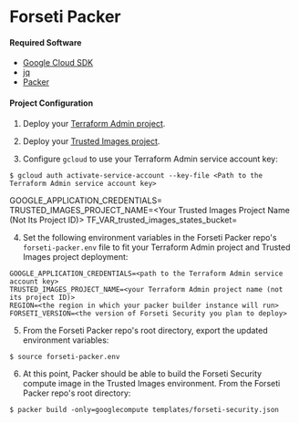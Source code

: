 # Forseti Packer

#### Required Software

- [Google Cloud SDK](https://cloud.google.com/sdk/docs/quickstarts)
- [jq](https://stedolan.github.io/jq/download)
- [Packer](https://packer.io/downloads.html)

#### Project Configuration

  1. Deploy your [Terraform Admin project](https://github.com/yhuang/terraform-admin).

  2. Deploy your [Trusted Images project](https://github.com/yhuang/trusted-images).

  3. Configure `gcloud` to use your Terraform Admin service account key:
  ```
  $ gcloud auth activate-service-account --key-file <Path to the Terraform Admin service account key>
  ```

  GOOGLE_APPLICATION_CREDENTIALS=<Path to the Terraform Admin service account key>
  TRUSTED_IMAGES_PROJECT_NAME=<Your Trusted Images Project Name (Not Its Project ID)>
  TF_VAR_trusted_images_states_bucket=<Your Trusted Images States Bucket Name>

  4. Set the following environment variables in the Forseti Packer repo's `forseti-packer.env` file to fit your Terraform Admin project and Trusted Images project deployment:
  ```
  GOOGLE_APPLICATION_CREDENTIALS=<path to the Terraform Admin service account key>
  TRUSTED_IMAGES_PROJECT_NAME=<your Terraform Admin project name (not its project ID)>
  REGION=<the region in which your packer builder instance will run>
  FORSETI_VERSION=<the version of Forseti Security you plan to deploy>
  ```

  5. From the Forseti Packer repo's root directory, export the updated environment variables:
  ```
  $ source forseti-packer.env
  ```

  6. At this point, Packer should be able to build the Forseti Security compute image in the Trusted Images environment.  From the Forseti Packer repo's root directory:
  ```
  $ packer build -only=googlecompute templates/forseti-security.json
  ```
